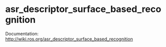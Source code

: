 # asr_descriptor_surface_based_recognition
Documentation: http://wiki.ros.org/asr_descriptor_surface_based_recognition
